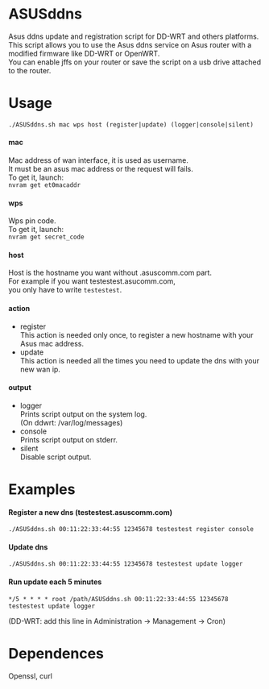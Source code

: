 # ASUSddns
Asus ddns update and registration script for DD-WRT and others platforms.  
This script allows you to use the Asus ddns service on Asus router with a modified firmware like DD-WRT or OpenWRT.  
You can enable jffs on your router or save the script on a usb drive attached to the router.  

# Usage
`./ASUSddns.sh mac wps host (register|update) (logger|console|silent)`  

#### mac
Mac address of wan interface, it is used as username.  
It must be an asus mac address or the request will fails.  
To get it, launch:  
`nvram get et0macaddr`  

#### wps
Wps pin code.  
To get it, launch:  
`nvram get secret_code`  

#### host
Host is the hostname you want without .asuscomm.com part.  
For example if you want testestest.asucomm.com,  
you only have to write `testestest`.  

#### action
- register  
  This action is needed only once, to register a new hostname with your Asus mac address.
- update  
  This action is needed all the times you need to update the dns with your new wan ip.


#### output
- logger  
  Prints script output on the system log.  
  (On ddwrt: /var/log/messages)  
- console  
  Prints script output on stderr.  
- silent  
  Disable script output.  

# Examples
#### Register a new dns (testestest.asuscomm.com)
`./ASUSddns.sh 00:11:22:33:44:55 12345678 testestest register console`

#### Update dns
`./ASUSddns.sh 00:11:22:33:44:55 12345678 testestest update logger`

#### Run update each 5 minutes
`*/5 * * * * root /path/ASUSddns.sh 00:11:22:33:44:55 12345678 testestest update logger`

(DD-WRT: add this line in Administration -> Management -> Cron)

# Dependences
Openssl, curl
